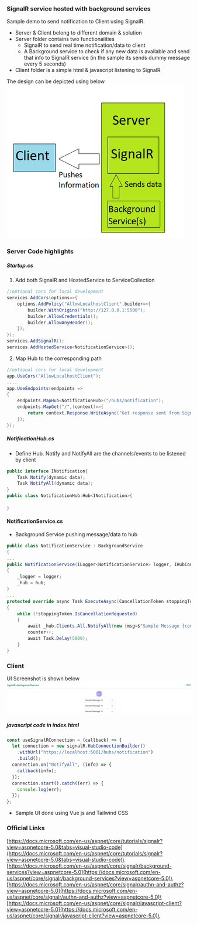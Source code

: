 ### SignalR service hosted with background services

Sample demo to send notification to Client using SignalR.

- Server & Client belong to different domain & solution
- Server folder contains two functionalities
  - SignalR to send real time notification/data to client
  - A Background service to check if any new data is available and send that info to SignalR service (in the sample its sends dummy message every 5 seconds)
- Client folder is a simple html & javascript listening to SignalR

The design can be depicted using below \
![design image](https://github.com/gouthamrangarajan/Asp.Net/blob/master/SignalR%2BBackgroundService/Design.png)

### Server Code highlights

##### Startup.cs

1. Add both SignalR and HostedService to ServiceCollection

```C#
//optional cors for local development
services.AddCors(options=>{
    options.AddPolicy("AllowLocalhostClient",builder=>{
        builder.WithOrigins("http://127.0.0.1:5500");
        builder.AllowCredentials();
        builder.AllowAnyHeader();
    });
});
services.AddSignalR();
services.AddHostedService<NotificationService>();
```

2. Map Hub to the corresponding path

```C#
//optional cors for local development
app.UseCors("AllowLocalhostClient");
....
app.UseEndpoints(endpoints =>
{
    endpoints.MapHub<NotificationHub>("/hubs/notification");
    endpoints.MapGet("/",(context)=>{
        return context.Response.WriteAsync("Get response sent from SignalR hosted in background services");
    });
});
```

##### NotificationHub.cs

- Define Hub. Notify and NotifyAll are the channels/events to be listened by client

```C#
public interface INotification{
    Task Notify(dynamic data);
    Task NotifyAll(dynamic data);
}
public class NotificationHub:Hub<INotification>{

}
```

#### NotificationService.cs

- Background Service pushing message/data to hub

```C#
public class NotificationService : BackgroundService
{
...
public NotificationService(ILogger<NotificationService> logger, IHubContext<NotificationHub, INotification> hub)
{
    _logger = logger;
    _hub = hub;
}
...
protected override async Task ExecuteAsync(CancellationToken stoppingToken)
{
    while (!stoppingToken.IsCancellationRequested)
    {
        await _hub.Clients.All.NotifyAll(new {msg=$"Sample Message {counter}",id=counter});
        counter++;
        await Task.Delay(5000);
    }
}
```

### Client

UI Screenshot is shown below\
![design image](https://github.com/gouthamrangarajan/Asp.Net/blob/master/SignalR%2BBackgroundService/Client_Screenshot.PNG)

##### javascript code in index.html

```javascript
const useSignalRConnection = (callback) => {
  let connection = new signalR.HubConnectionBuilder()
    .withUrl("https://localhost:5001/hubs/notification")
    .build();
  connection.on("NotifyAll", (info) => {
    callback(info);
  });
  connection.start().catch((err) => {
    console.log(err);
  });
};
```

- Sample UI done using Vue js and Tailwind CSS

### Official Links

[https://docs.microsoft.com/en-us/aspnet/core/tutorials/signalr?view=aspnetcore-5.0&tabs=visual-studio-code](https://docs.microsoft.com/en-us/aspnet/core/tutorials/signalr?view=aspnetcore-5.0&tabs=visual-studio-code)\
[https://docs.microsoft.com/en-us/aspnet/core/signalr/background-services?view=aspnetcore-5.0](https://docs.microsoft.com/en-us/aspnet/core/signalr/background-services?view=aspnetcore-5.0)\
[https://docs.microsoft.com/en-us/aspnet/core/signalr/authn-and-authz?view=aspnetcore-5.0](https://docs.microsoft.com/en-us/aspnet/core/signalr/authn-and-authz?view=aspnetcore-5.0)\
[https://docs.microsoft.com/en-us/aspnet/core/signalr/javascript-client?view=aspnetcore-5.0](https://docs.microsoft.com/en-us/aspnet/core/signalr/javascript-client?view=aspnetcore-5.0)\
